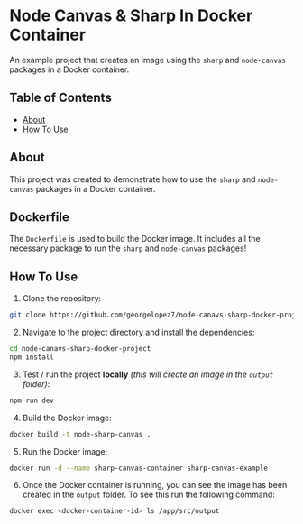 # Node Canvas & Sharp In Docker Container

An example project that creates an image using the `sharp` and `node-canvas` packages in a Docker container.

## Table of Contents

- [About](#about)
- [How To Use](#how-to-use)

## About

This project was created to demonstrate how to use the `sharp` and `node-canvas` packages in a Docker container.

## Dockerfile

The `Dockerfile` is used to build the Docker image. It includes all the necessary package to run the `sharp` and `node-canvas` packages!

## How To Use

1. Clone the repository:

```bash
git clone https://github.com/georgelopez7/node-canavs-sharp-docker-project.git
```

2. Navigate to the project directory and install the dependencies:

```bash
cd node-canavs-sharp-docker-project
npm install
```

3. Test / run the project **locally** _(this will create an image in the `output` folder)_:

```bash
npm run dev
```

4. Build the Docker image:

```bash
docker build -t node-sharp-canvas .
```

5. Run the Docker image:

```bash
docker run -d --name sharp-canvas-container sharp-canvas-example
```

6. Once the Docker container is running, you can see the image has been created in the `output` folder. To see this run the following command:

```bash
docker exec <docker-container-id> ls /app/src/output
```
